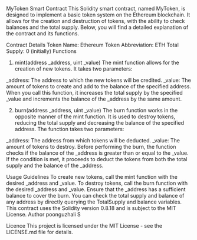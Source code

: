 MyToken Smart Contract
This Solidity smart contract, named MyToken, is designed to implement a basic token system on the Ethereum blockchain. It allows for the creation and destruction of tokens, with the ability to check balances and the total supply. Below, you will find a detailed explanation of the contract and its functions.

Contract Details
Token Name: Ethereum
Token Abbreviation: ETH
Total Supply: 0 (initially)
Functions
1. mint(address _address, uint _value)
The mint function allows for the creation of new tokens. It takes two parameters:

_address: The address to which the new tokens will be credited.
_value: The amount of tokens to create and add to the balance of the specified address.
When you call this function, it increases the total supply by the specified _value and increments the balance of the _address by the same amount.

2. burn(address _address, uint _value)
The burn function works in the opposite manner of the mint function. It is used to destroy tokens, reducing the total supply and decreasing the balance of the specified address. The function takes two parameters:

_address: The address from which tokens will be deducted.
_value: The amount of tokens to destroy.
Before performing the burn, the function checks if the balance of the _address is greater than or equal to the _value. If the condition is met, it proceeds to deduct the tokens from both the total supply and the balance of the _address.

Usage Guidelines
To create new tokens, call the mint function with the desired _address and _value.
To destroy tokens, call the burn function with the desired _address and _value. Ensure that the _address has a sufficient balance to cover the burn.
You can check the total supply and balance of any address by directly querying the TotalSupply and balance variables.
This contract uses the Solidity version 0.8.18 and is subject to the MIT License.
Author
poonguzhali S

Licence
This project is licensed under the MIT License - see the LICENSE.md file for details.
